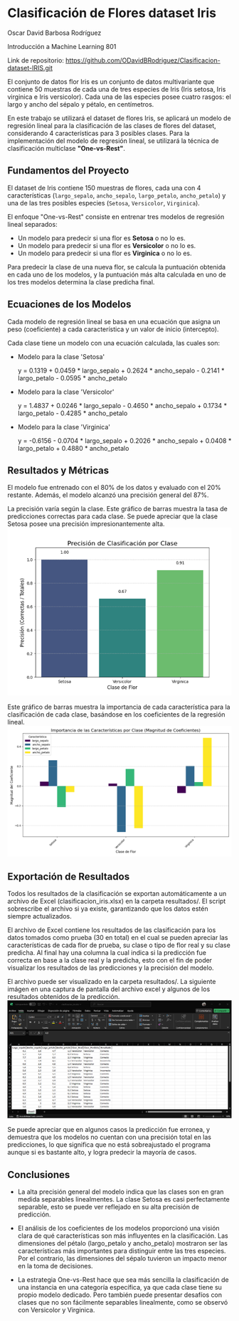 # Clasificación de Flores dataset Iris
Oscar David Barbosa Rodríguez


Introducción a Machine Learning 801


Link de repositorio: https://github.com/ODavidBRodriguez/Clasificacion-dataset-IRIS.git

El conjunto de datos flor Iris es un conjunto de datos multivariante que contiene 50 muestras de cada una de tres especies de Iris (Iris setosa, Iris virginica e Iris versicolor). Cada una de las especies posee cuatro rasgos: el largo y ancho del sépalo y pétalo, en centímetros. 

En este trabajo se utilizará el dataset de flores Iris, se aplicará un modelo de regresión lineal para la clasificación de las clases de flores del dataset, considerando 4 características para 3 posibles clases. Para la implementación del modelo de regresión lineal, se utilizará la técnica de clasificación multiclase **"One-vs-Rest"**.

## Fundamentos del Proyecto

El dataset de Iris contiene 150 muestras de flores, cada una con 4 características (`largo_sepalo`, `ancho_sepalo`, `largo_petalo`, `ancho_petalo`) y una de las tres posibles especies (`Setosa`, `Versicolor`, `Virginica`).

El enfoque "One-vs-Rest" consiste en entrenar tres modelos de regresión lineal separados:
* Un modelo para predecir si una flor es **Setosa** o no lo es.
* Un modelo para predecir si una flor es **Versicolor** o no lo es.
* Un modelo para predecir si una flor es **Virginica** o no lo es.

Para predecir la clase de una nueva flor, se calcula la puntuación obtenida en cada uno de los modelos, y la puntuación más alta calculada en uno de los tres modelos determina la clase predicha final.

## Ecuaciones de los Modelos

Cada modelo de regresión lineal se basa en una ecuación que asigna un peso (coeficiente) a cada característica y un valor de inicio (intercepto). 

Cada clase tiene un modelo con una ecuación calculada, las cuales son:

* Modelo para la clase 'Setosa'

  y = 0.1319 + 0.0459 * largo_sepalo + 0.2624 * ancho_sepalo - 0.2141 * largo_petalo - 0.0595 * ancho_petalo

* Modelo para la clase 'Versicolor'

  y = 1.4837 + 0.0246 * largo_sepalo - 0.4650 * ancho_sepalo + 0.1734 * largo_petalo - 0.4285 * ancho_petalo

* Modelo para la clase 'Virginica'

  y = -0.6156 - 0.0704 * largo_sepalo + 0.2026 * ancho_sepalo + 0.0408 * largo_petalo + 0.4880 * ancho_petalo

## Resultados y Métricas
El modelo fue entrenado con el 80% de los datos y evaluado con el 20% restante. Además, el modelo alcanzó una precisión general del 87%.

La precisión varía según la clase. Este gráfico de barras muestra la tasa de predicciones correctas para cada clase. Se puede apreciar que la clase Setosa posee una precisión impresionantemente alta.
![Gráfico de barras Precisión por clase](imgs/precision_por_clase.png)

Este gráfico de barras muestra la importancia de cada característica para la clasificación de cada clase, basándose en los coeficientes de la regresión lineal.
![Gráfico de barras Precisión por clase](imgs/importancia_caracteristicas.png)

## Exportación de Resultados
Todos los resultados de la clasificación se exportan automáticamente a un archivo de Excel (clasificacion_iris.xlsx) en la carpeta resultados/. El script sobrescribe el archivo si ya existe, garantizando que los datos estén siempre actualizados.

El archivo de Excel contiene los resultados de las clasificación para los datos tomados como prueba (30 en total) en el cual se pueden apreciar las características de cada flor de prueba, su clase o tipo de flor real y su clase predicha. Al final hay una columna la cual indica si la predicción fue correcta en base a la clase real y la predicha, esto con el fin de poder visualizar los resultados de las predicciones y la precisión del modelo.

El archivo puede ser visualizado en la carpeta resultados/. La siguiente imágen en una captura de pantalla del archivo excel y algunos de los resultados obtenidos de la predicción.
![Resultados en Excel](imgs/resultados_excel.png)

Se puede apreciar que en algunos casos la predicción fue erronea, y demuestra que los modelos no cuentan con una precisión total en las predicciones, lo que significa que no está sobreajustado el programa aunque si es bastante alto, y logra predecir la mayoría de casos.

## Conclusiones

* La alta precisión general del modelo indica que las clases son en gran medida separables linealmentes. La clase Setosa es casi perfectamente separable, esto se puede ver reflejado en su alta precisión de predicción.

* El análisis de los coeficientes de los modelos proporcionó una visión clara de qué características son más influyentes en la clasificación. Las dimensiones del pétalo (largo_petalo y ancho_petalo) mostraron ser las características más importantes para distinguir entre las tres especies. Por el contrario, las dimensiones del sépalo tuvieron un impacto menor en la toma de decisiones.

* La estrategia One-vs-Rest hace que sea más sencilla la clasificación de una instancia en una categoría específica, ya que cada clase tiene su propio modelo dedicado. Pero también puede presentar desafíos con clases que no son fácilmente separables linealmente, como se observó con Versicolor y Virginica. 

